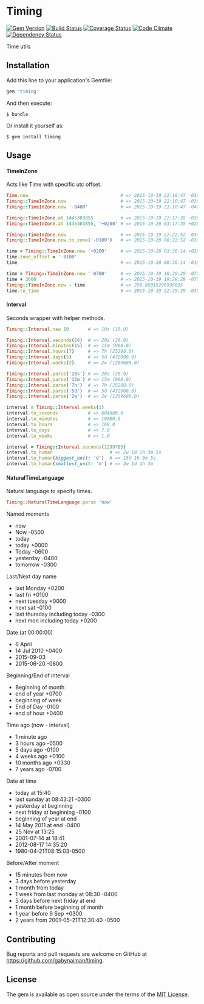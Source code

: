 # Timing

[![Gem Version](https://badge.fury.io/rb/timing.svg)](https://rubygems.org/gems/timing)
[![Build Status](https://travis-ci.org/gabynaiman/timing.svg?branch=master)](https://travis-ci.org/gabynaiman/timing)
[![Coverage Status](https://coveralls.io/repos/github/gabynaiman/timing/badge.svg?branch=master)](https://coveralls.io/github/gabynaiman/timing?branch=master)
[![Code Climate](https://codeclimate.com/github/gabynaiman/timing.svg)](https://codeclimate.com/github/gabynaiman/timing)
[![Dependency Status](https://gemnasium.com/gabynaiman/timing.svg)](https://gemnasium.com/gabynaiman/timing)

Time utils

## Installation

Add this line to your application's Gemfile:

```ruby
gem 'timing'
```

And then execute:

    $ bundle

Or install it yourself as:

    $ gem install timing

## Usage

#### TimeInZone

Acts like Time with specific utc offset.

```ruby
Time.now                                  # => 2015-10-19 22:10:47 -0300
Timing::TimeInZone.now                    # => 2015-10-19 22:10:47 -0300
Timing::TimeInZone.now '-0400'            # => 2015-10-19 21:10:47 -0400

Timing::TimeInZone.at 1445303855          # => 2015-10-19 22:17:35 -0300
Timing::TimeInZone.at 1445303855, '+0200' # => 2015-10-20 03:17:35 +0200

Timing::TimeInZone.now                    # => 2015-10-19 22:22:52 -0300
Timing::TimeInZone.now.to_zone('-0100')   # => 2015-10-20 00:22:52 -0100

time = Timing::TimeInZone.now '+0200'     # => 2015-10-20 03:36:14 +0200
time.zone_offset = '-0100'
time                                      # => 2015-10-20 00:36:14 -0100

time = Timing::TimeInZone.now '-0700'     # => 2015-10-19 18:29:29 -0700
time + 3600                               # => 2015-10-19 19:29:29 -0700
Timing::TimeInZone.now - time             # => 250.85015296936035
time.to_time                              # => 2015-10-19 22:29:29 -0300
```


#### Interval

Seconds wrapper with helper methods.

```ruby
Timing::Interval.new 10       # => 10s (10.0)

Timing::Interval.seconds(20)  # => 20s (20.0)
Timing::Interval.minutes(15)  # => 15m (900.0)
Timing::Interval.hours(7)     # => 7h (25200.0)
Timing::Interval.days(5)      # => 5d (432000.0)
Timing::Interval.weeks(2)     # => 2w (1209600.0)

Timing::Interval.parse('20s') # => 20s (20.0)
Timing::Interval.parse('15m') # => 15m (900.0)
Timing::Interval.parse('7h')  # => 7h (25200.0)
Timing::Interval.parse('5d')  # => 5d (432000.0)
Timing::Interval.parse('2w')  # => 2w (1209600.0)

interval = Timing::Interval.weeks(1)
interval.to_seconds           # => 604800.0
interval.to_minutes           # => 10080.0
interval.to_hours             # => 168.0
interval.to_days              # => 7.0
interval.to_weeks             # => 1.0

interval = Timing::Interval.seconds(1299785)
interval.to_human                     # => 2w 1d 1h 3m 5s
interval.to_human(biggest_unit: 'd')  # => 15d 1h 3m 5s
interval.to_human(smallest_unit: 'm') # => 2w 1d 1h 3m
```


#### NaturalTimeLanguage

Natural language to specify times.

```ruby
Timing::NaturalTimeLanguage.parse 'now'
```

Named moments
- now
- Now -0500
- today
- today +0000
- Today -0600
- yesterday -0400
- tomorrow -0300

Last/Next day name
- last Monday +0200
- last fri +0100
- next tuesday +0000
- next sat -0100
- last thursday including today -0300
- next mon including today +0200

Date (at 00:00:00)
- 6 April
- 14 Jul 2010 +0400
- 2015-09-03
- 2015-06-20 -0800
    
Beginning/End of interval
- Beginning of month
- end of year +0700
- beginning of week
- End of Day -0100
- end of hour +0400

Time ago (now - interval)
- 1 minute ago
- 3 hours ago -0500
- 5 days ago -0100
- 4 weeks ago +0100
- 10 months ago +0330
- 7 years ago -0700

Date at time
- today at 15:40
- last sunday at 08:43:21 -0300
- yesterday at beginning
- next friday at beginning -0100
- beginning of year at end
- 14 May 2011 at end -0400
- 25 Nov at 13:25
- 2001-07-14 at 18:41
- 2012-08-17 14:35:20
- 1980-04-21T08:15:03-0500

Before/After moment
- 15 minutes from now
- 3 days before yesterday
- 1 month from today
- 1 week from last monday at 08:30 -0400
- 5 days before next friday at end
- 1 month before beginning of month
- 1 year before 9 Sep +0300
- 2 years from 2001-05-21T12:30:40 -0500

## Contributing

Bug reports and pull requests are welcome on GitHub at https://github.com/gabynaiman/timing.


## License

The gem is available as open source under the terms of the [MIT License](http://opensource.org/licenses/MIT).

